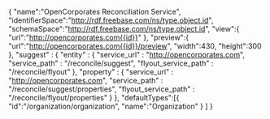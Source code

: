 {
  "name":"OpenCorporates Reconciliation Service",
  "identifierSpace":"http://rdf.freebase.com/ns/type.object.id",
  "schemaSpace":"http://rdf.freebase.com/ns/type.object.id",
  "view":{
    "url":"http://opencorporates.com{{id}}"
  },
  "preview":{
    "url":"http://opencorporates.com{{id}}/preview",
    "width":430,
    "height":300
  },
  "suggest" : {
    "entity" : {
      "service_url" : "http://opencorporates.com",
      "service_path" : "/reconcile/suggest",
      "flyout_service_path" : "/reconcile/flyout"
    },
    "property" : {
      "service_url" : "http://opencorporates.com",
      "service_path" : "/reconcile/suggest/properties",
      "flyout_service_path" : "/reconcile/flyout/properties"
    }
  },
  "defaultTypes":[{
      "id":"/organization/organization",
      "name":"Organization"
    }
  ]
}
